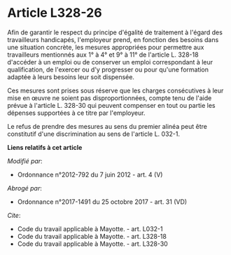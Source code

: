 # Article L328-26

Afin de garantir le respect du principe d'égalité de traitement à l'égard des travailleurs handicapés, l'employeur prend, en
fonction des besoins dans une situation concrète, les mesures appropriées pour permettre aux travailleurs mentionnés aux 1° à
4° et 9° à 11° de l'article L. 328-18 d'accéder à un emploi ou de conserver un emploi correspondant à leur qualification, de
l'exercer ou d'y progresser ou pour qu'une formation adaptée à leurs besoins leur soit dispensée. 

Ces mesures sont prises sous réserve que les charges consécutives à leur mise en œuvre ne soient pas disproportionnées,
compte tenu de l'aide prévue à l'article L. 328-30 qui peuvent compenser en tout ou partie les dépenses supportées à ce titre
par l'employeur. 

Le refus de prendre des mesures au sens du premier alinéa peut être constitutif d'une discrimination au sens de l'article L.
032-1.

**Liens relatifs à cet article**

_Modifié par_:

  - Ordonnance n°2012-792 du 7 juin 2012 - art. 4 (V)

_Abrogé par_:

  - Ordonnance n°2017-1491 du 25 octobre 2017 - art. 31 (VD)

_Cite_:

  - Code du travail applicable à Mayotte. - art. L032-1
  - Code du travail applicable à Mayotte. - art. L328-18
  - Code du travail applicable à Mayotte. - art. L328-30
